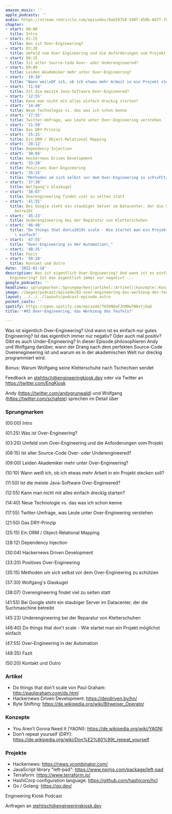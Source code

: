 ```yaml
---
amazon_music: ''
apple_podcasts: ''
audio: https://stream.redcircle.com/episodes/8ab59758-598f-459b-8d7f-f832ced2b87f/stream.mp3
chapter:
- start: 00:00
  title: Intro
- start: 01:25
  title: Was ist Over-Engineering?
- start: 03:20
  title: Umfeld vom Over-Engineering und die Anforderungen vom Projekt
- start: 08:15
  title: Ist alter Source-Code Over- oder Underengineered?
- start: 09:00
  title: Leiden Akademiker mehr unter Over-Engineering?
- start: '10:10'
  title: "Wann wei\xDF ich, ob ich etwas mehr Arbeit in ein Projekt stecken soll?"
- start: '11:50'
  title: Ist die meiste Java-Software Over-Engineered?
- start: '12:55'
  title: Kann man nicht mit alles einfach dreckig starten?
- start: '14:40'
  title: Neue Technologie vs. das was ich schon kenne
- start: '17:55'
  title: Twitter-Umfrage, was Leute unter Over-Engineering verstehen
- start: '21:50'
  title: Das DRY-Prinzip
- start: '25:15'
  title: Ein ORM / Object-Relational Mapping
- start: '28:12'
  title: Dependency Injection
- start: '30:04'
  title: Hackernews Driven Development
- start: '33:20'
  title: Positives Over-Engineering
- start: '35:15'
  title: "Methoden um sich selbst vor dem Over-Engineering zu sch\xFCtzen"
- start: '37:30'
  title: Wolfgang's Glaskugel
- start: '38:07'
  title: Overengineering findet viel zu selten statt
- start: '41:55'
  title: Bei Google steht ein staubiger Server im Datacenter, der die Suchmaschine
    betreibt
- start: '45:23'
  title: Underengineering bei der Reparatur von Kletterschuhen
- start: '46:40'
  title: "Do things that don\u2019t scale - Wie startet man ein Projekt m\xF6glichst\
    \ einfach"
- start: '47:55'
  title: "Over-Engineering in der Automation\_"
- start: '48:35'
  title: Fazit
- start: '50:20'
  title: Kontakt und Outro
date: '2022-01-18'
description: Was ist eigentlich Over-Engineering? Und wann ist es einfach nur gutes
  Engineering? Ist das eigentlich immer nur negativ? ...
google_podcasts: ''
headlines: sprungmarken::Sprungmarken||artikel::Artikel||konzepte::Konzepte||projekte::Projekte
image: /images/podcast/episode/03-over-engineering-das-werkzeug-des-teufels.jpg
layout: ../../../layouts/podcast-episode.astro
pocket_casts: ''
spotify: https://open.spotify.com/episode/7HI6NDwFJnM0w7W8xYjGqG
title: '#03 Over-Engineering, das Werkzeug des Teufels?'

---
```


<p class="mb-6 text-base md:text-lg text-coolGray-500">Was ist eigentlich Over-Engineering? Und wann ist es einfach nur gutes Engineering? Ist das eigentlich immer nur negativ? Oder auch mal positiv? Gibt es auch Under-Engineering? In dieser Episode philosophieren Andy und Wolfgang darüber, wann der Drang nach dem perfekten Source-Code Overenegineering ist und warum es in der akademischen Welt nur dreckig programmiert wird.</p><p class="mb-6 text-base md:text-lg text-coolGray-500">Bonus: Warum Wolfgang seine Kletterschuhe nach Tschechien sendet</p><p class="mb-6 text-base md:text-lg text-coolGray-500">Feedback an <a class="underline hover:no-underline" style="text-decoration-line: underline;"href="mailto:stehtisch@engineeringkiosk.dev" rel="nofollow">stehtisch@engineeringkiosk.dev</a> oder via Twitter an <a class="underline hover:no-underline" style="text-decoration-line: underline;"href="https://twitter.com/EngKiosk" rel="nofollow">https://twitter.com/EngKiosk</a></p><p class="mb-6 text-base md:text-lg text-coolGray-500">Andy (<a class="underline hover:no-underline" style="text-decoration-line: underline;"href="https://twitter.com/andygrunwald" rel="nofollow">https://twitter.com/andygrunwald</a>) und Wolfgang (<a class="underline hover:no-underline" style="text-decoration-line: underline;"href="https://twitter.com/schafele" rel="nofollow">https://twitter.com/schafele</a>) sprechen im Detail über</p><h3 class="mb-4 text-2xl md:text-3xl font-semibold text-coolGray-800" id=sprungmarken>Sprungmarken</h3><p class="mb-6 text-base md:text-lg text-coolGray-500">(00:00) Intro</p><p class="mb-6 text-base md:text-lg text-coolGray-500">(01:25) Was ist Over-Engineering?</p><p class="mb-6 text-base md:text-lg text-coolGray-500">(03:20) Umfeld vom Over-Engineering und die Anforderungen vom Projekt</p><p class="mb-6 text-base md:text-lg text-coolGray-500">(08:15) Ist alter Source-Code Over- oder Underengineered?</p><p class="mb-6 text-base md:text-lg text-coolGray-500">(09:00) Leiden Akademiker mehr unter Over-Engineering?</p><p class="mb-6 text-base md:text-lg text-coolGray-500">(10:10) Wann weiß ich, ob ich etwas mehr Arbeit in ein Projekt stecken soll?</p><p class="mb-6 text-base md:text-lg text-coolGray-500">(11:50) Ist die meiste Java-Software Over-Engineered?</p><p class="mb-6 text-base md:text-lg text-coolGray-500">(12:55) Kann man nicht mit alles einfach dreckig starten?</p><p class="mb-6 text-base md:text-lg text-coolGray-500">(14:40) Neue Technologie vs. das was ich schon kenne</p><p class="mb-6 text-base md:text-lg text-coolGray-500">(17:55) Twitter-Umfrage, was Leute unter Over-Engineering verstehen</p><p class="mb-6 text-base md:text-lg text-coolGray-500">(21:50) Das DRY-Prinzip</p><p class="mb-6 text-base md:text-lg text-coolGray-500">(25:15) Ein ORM / Object-Relational Mapping</p><p class="mb-6 text-base md:text-lg text-coolGray-500">(28:12) Dependency Injection</p><p class="mb-6 text-base md:text-lg text-coolGray-500">(30:04) Hackernews Driven Development</p><p class="mb-6 text-base md:text-lg text-coolGray-500">(33:20) Positives Over-Engineering</p><p class="mb-6 text-base md:text-lg text-coolGray-500">(35:15) Methoden um sich selbst vor dem Over-Engineering zu schützen</p><p class="mb-6 text-base md:text-lg text-coolGray-500">(37:30) Wolfgang&#39;s Glaskugel</p><p class="mb-6 text-base md:text-lg text-coolGray-500">(38:07) Overengineering findet viel zu selten statt</p><p class="mb-6 text-base md:text-lg text-coolGray-500">(41:55) Bei Google steht ein staubiger Server im Datacenter, der die Suchmaschine betreibt</p><p class="mb-6 text-base md:text-lg text-coolGray-500">(45:23) Underengineering bei der Reparatur von Kletterschuhen</p><p class="mb-6 text-base md:text-lg text-coolGray-500">(46:40) Do things that don’t scale - Wie startet man ein Projekt möglichst einfach</p><p class="mb-6 text-base md:text-lg text-coolGray-500">(47:55) Over-Engineering in der Automation </p><p class="mb-6 text-base md:text-lg text-coolGray-500">(48:35) Fazit</p><p class="mb-6 text-base md:text-lg text-coolGray-500">(50:20) Kontakt und Outro</p><h3 class="mb-4 text-2xl md:text-3xl font-semibold text-coolGray-800" id=artikel>Artikel</h3><ul class="list-disc px-5 mb-6 md:px-5 text-base md:text-lg text-coolGray-500" style="list-style-type: disc;"><li class="mb-3">Do things that don&#39;t scale von Paul Graham: <a class="underline hover:no-underline" style="text-decoration-line: underline;"href="http://paulgraham.com/ds.html" rel="nofollow">http://paulgraham.com/ds.html</a></li><li class="mb-3">Hackernews Driven Development: <a class="underline hover:no-underline" style="text-decoration-line: underline;"href="https://devdriven.by/hn/" rel="nofollow">https://devdriven.by/hn/</a></li><li class="mb-3">Byte Shifting: <a class="underline hover:no-underline" style="text-decoration-line: underline;"href="https://de.wikipedia.org/wiki/Bitweiser_Operator" rel="nofollow">https://de.wikipedia.org/wiki/Bitweiser_Operator</a></li></ul><h3 class="mb-4 text-2xl md:text-3xl font-semibold text-coolGray-800" id=konzepte>Konzepte</h3><ul class="list-disc px-5 mb-6 md:px-5 text-base md:text-lg text-coolGray-500" style="list-style-type: disc;"><li class="mb-3">You Aren’t Gonna Need It (YAGNI): <a class="underline hover:no-underline" style="text-decoration-line: underline;"href="https://de.wikipedia.org/wiki/YAGNI" rel="nofollow">https://de.wikipedia.org/wiki/YAGNI</a></li><li class="mb-3">Don’t repeat yourself (DRY): <a class="underline hover:no-underline" style="text-decoration-line: underline;"href="https://de.wikipedia.org/wiki/Don%E2%80%99t_repeat_yourself" rel="nofollow">https://de.wikipedia.org/wiki/Don%E2%80%99t_repeat_yourself</a></li></ul><h3 class="mb-4 text-2xl md:text-3xl font-semibold text-coolGray-800" id=projekte>Projekte</h3><ul class="list-disc px-5 mb-6 md:px-5 text-base md:text-lg text-coolGray-500" style="list-style-type: disc;"><li class="mb-3">Hackernews: <a class="underline hover:no-underline" style="text-decoration-line: underline;"href="https://news.ycombinator.com/" rel="nofollow">https://news.ycombinator.com/</a></li><li class="mb-3">JavaScript library &#34;left-pad&#34;: <a class="underline hover:no-underline" style="text-decoration-line: underline;"href="https://www.npmjs.com/package/left-pad" rel="nofollow">https://www.npmjs.com/package/left-pad</a></li><li class="mb-3">Terraform: <a class="underline hover:no-underline" style="text-decoration-line: underline;"href="https://www.terraform.io/" rel="nofollow">https://www.terraform.io/</a></li><li class="mb-3">HashiCorp configuration language: <a class="underline hover:no-underline" style="text-decoration-line: underline;"href="https://github.com/hashicorp/hcl" rel="nofollow">https://github.com/hashicorp/hcl</a></li><li class="mb-3">Go / Golang: <a class="underline hover:no-underline" style="text-decoration-line: underline;"href="https://go.dev/" rel="nofollow">https://go.dev/</a></li></ul><p class="mb-6 text-base md:text-lg text-coolGray-500">Engineering Kiosk Podcast</p><p class="mb-6 text-base md:text-lg text-coolGray-500">Anfragen an <a class="underline hover:no-underline" style="text-decoration-line: underline;"href="mailto:stehtisch@engineeringkiosk.dev" rel="nofollow">stehtisch@engineeringkiosk.dev</a></p>